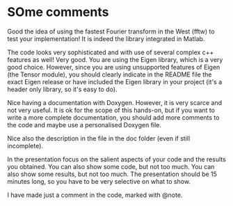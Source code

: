 # SOme comments #

Good the idea of using the fastest Fourier transform in the West (fftw) to test your implementation! It is indeed the library integrated in Matlab.

The code looks very sophisticated and with use of several complex c++ features as well! Very good. You are using the Eigen library, which is a very good choice. 
However, since you are using unsupported features of Eigen (the Tensor module), you should clearly indicate in the README file the exact Eigen release or have included the Eigen library in your project (it's a header only library, so it's easy to do).

Nice having a documentation with Doxygen. However, it is very scarce and not very useful. It is ok for the scope of this hands-on, but if you want to write a more complete documentation, you should add more comments to the code and maybe use a personalised Doxygen file.

Nice also the description in the file in the doc folder (even if still incomplete).

In the presentation focus on the salient aspects of your code and the results you obtained. You can also show some code, but not too much. You can also show some results, but not too much. The presentation should be 15 minutes long, so you have to be very selective on what to show.

I have made just a comment in the code, marked with @note. 

